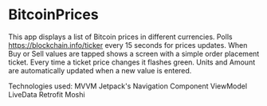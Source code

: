 # BitcoinPrices

This app displays a list of Bitcoin prices in different currencies. 
Polls https://blockchain.info/ticker every 15 seconds for prices updates.
When Buy or Sell values are tapped shows a screen with a simple order placement ticket.
Every time a ticket price changes it flashes green.
Units and Amount are automatically updated when a new value is entered.

Technologies used:
MVVM
Jetpack's Navigation Component
ViewModel
LiveData
Retrofit
Moshi
